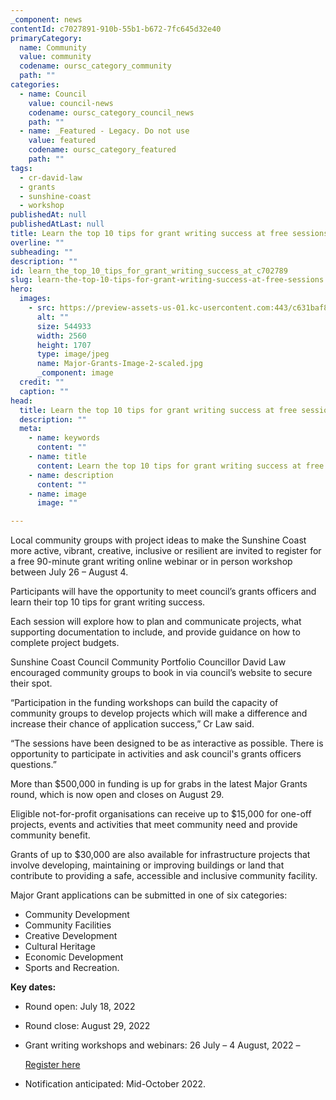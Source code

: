 ```yaml
---
_component: news
contentId: c7027891-910b-55b1-b672-7fc645d32e40
primaryCategory:
  name: Community
  value: community
  codename: oursc_category_community
  path: ""
categories:
  - name: Council
    value: council-news
    codename: oursc_category_council_news
    path: ""
  - name: _Featured - Legacy. Do not use
    value: featured
    codename: oursc_category_featured
    path: ""
tags:
  - cr-david-law
  - grants
  - sunshine-coast
  - workshop
publishedAt: null
publishedAtLast: null
title: Learn the top 10 tips for grant writing success at free sessions
overline: ""
subheading: ""
description: ""
id: learn_the_top_10_tips_for_grant_writing_success_at_c702789
slug: learn-the-top-10-tips-for-grant-writing-success-at-free-sessions
hero:
  images:
    - src: https://preview-assets-us-01.kc-usercontent.com:443/c631baf8-1b46-001f-580c-d0001b68b4a8/d1e95f86-711d-477d-b3fe-a9fa3386d3ee/Major-Grants-Image-2-scaled.jpg
      alt: ""
      size: 544933
      width: 2560
      height: 1707
      type: image/jpeg
      name: Major-Grants-Image-2-scaled.jpg
      _component: image
  credit: ""
  caption: ""
head:
  title: Learn the top 10 tips for grant writing success at free sessions
  description: ""
  meta:
    - name: keywords
      content: ""
    - name: title
      content: Learn the top 10 tips for grant writing success at free sessions
    - name: description
      content: ""
    - name: image
      image: ""

---
```

Local community groups with project ideas to make the Sunshine Coast more active, vibrant, creative, inclusive or resilient are invited to register for a free 90-minute grant writing online webinar or in person workshop between July 26 – August 4.

Participants will have the opportunity to meet council’s grants officers and learn their top 10 tips for grant writing success.

Each session will explore how to plan and communicate projects, what supporting documentation to include, and provide guidance on how to complete project budgets.

Sunshine Coast Council Community Portfolio Councillor David Law encouraged community groups to book in via council’s website to secure their spot.

“Participation in the funding workshops can build the capacity of community groups to develop projects which will make a difference and increase their chance of application success,” Cr Law said.

“The sessions have been designed to be as interactive as possible. There is opportunity to participate in activities and ask council's grants officers questions.”

More than $500,000 in funding is up for grabs in the latest Major Grants round, which is now open and closes on August 29.

Eligible not-for-profit organisations can receive up to $15,000 for one-off projects, events and activities that meet community need and provide community benefit.

Grants of up to $30,000 are also available for infrastructure projects that involve developing, maintaining or improving buildings or land that contribute to providing a safe, accessible and inclusive community facility.  

Major Grant applications can be submitted in one of six categories: 

*   Community Development
*   Community Facilities
*   Creative Development
*   Cultural Heritage
*   Economic Development
*   Sports and Recreation.

**Key dates:**

*   Round open: July 18, 2022

*   Round close: August 29, 2022

*   Grant writing workshops and webinars: 26 July – 4 August, 2022 –

    [Register here](https://www.sunshinecoast.qld.gov.au/Living-and-Community/Grants-and-Funding/Help-and-Resources/Grant-Workshops)


*   Notification anticipated: Mid-October 2022.
